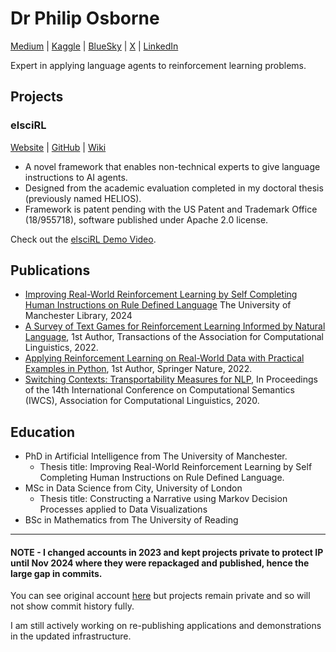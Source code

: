 # Dr Philip Osborne

[Medium](https://medium.com/@PhilipOsborne) | [Kaggle](https://www.kaggle.com/osbornep) | [BlueSky](https://bsky.app/profile/philiposborne.bsky.social) | [X](https://x.com/DataOsborne) | [LinkedIn](https://www.linkedin.com/in/philip-osborne-phd-1052a183/)


Expert in applying language agents to reinforcement learning problems.



## Projects

### elsciRL
[Website](https://elsci.org/) | [GitHub](https://github.com/pdfosborne/elsciRL) | [Wiki](https://github.com/pdfosborne/elsciRL-Wiki) 

- A novel framework that enables non-technical experts to give language instructions to AI agents.
- Designed from the academic evaluation completed in my doctoral thesis (previously named HELIOS).
- Framework is patent pending with the US Patent and Trademark Office (18/955718), software published under Apache 2.0 license.

Check out the [elsciRL Demo Video](https://www.youtube.com/watch?v=JbPtl7Sk49Y).


## Publications
- [Improving Real-World Reinforcement Learning by Self Completing Human Instructions on Rule Defined Language](https://research.manchester.ac.uk/en/studentTheses/improving-real-world-reinforcement-learning-by-self-completing-hu) The University of Manchester Library, 2024
- [A Survey of Text Games for Reinforcement Learning Informed by Natural Language](https://direct.mit.edu/tacl/article/doi/10.1162/tacl_a_00495/112801/A-Survey-of-Text-Games-for-Reinforcement-Learning), 1st Author, Transactions of the Association for Computational Linguistics, 2022.
- [Applying Reinforcement Learning on Real-World Data with Practical Examples in Python](https://link.springer.com/book/10.1007/978-3-031-79167-3), 1st Author, Springer Nature, 2022.
- [Switching Contexts: Transportability Measures for NLP](https://aclanthology.org/2021.iwcs-1.1/), In Proceedings of the 14th International Conference on Computational Semantics (IWCS), Association for Computational Linguistics, 2020.

## Education 
- PhD in Artificial Intelligence from The University of Manchester.
  - Thesis title: Improving Real-World Reinforcement Learning by Self Completing Human Instructions on Rule Defined Language.
- MSc in Data Science from City, University of London
  - Thesis title: Constructing a Narrative using Markov Decision Processes applied to Data Visualizations
- BSc in Mathematics from The University of Reading


---

#### NOTE - I changed accounts in 2023 and kept projects private to protect IP until Nov 2024 where they were repackaged and published, hence the large gap in commits.

You can see original account [here](https://github.com/osbornep?tab=overview&from=2022-12-01&to=2022-12-31) but projects remain private and so will not show commit history fully.

I am still actively working on re-publishing applications and demonstrations in the updated infrastructure.
